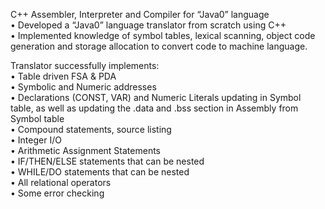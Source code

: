 C++ Assembler, Interpreter and Compiler for “Java0” language <br>
• Developed a “Java0” language translator from scratch using C++ <br>
• Implemented knowledge of symbol tables, lexical scanning, object code generation and storage allocation to convert code 
to machine language. 

Translator successfully implements: <br>
• Table driven FSA & PDA <br>
• Symbolic and Numeric addresses <br>
• Declarations (CONST, VAR) and Numeric Literals updating in Symbol table, as well as updating the .data and .bss section in Assembly from Symbol table <br>
• Compound statements, source listing <br>
• Integer I/O <br>
• Arithmetic Assignment Statements <br>
• IF/THEN/ELSE statements that can be nested <br>
• WHILE/DO statements that can be nested <br>
• All relational operators <br>
• Some error checking <br>
